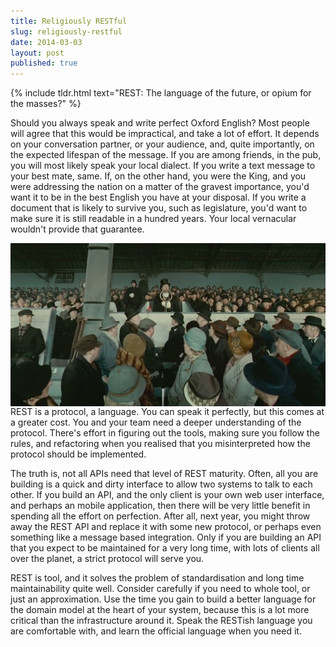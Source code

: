 ```yaml
---
title: Religiously RESTful
slug: religiously-restful
date: 2014-03-03
layout: post
published: true
---
```


{% include tldr.html text="REST: The language of the future, or opium for the masses?" %}


Should you always speak and write perfect Oxford English? Most people will agree that this would be impractical, and take a lot of effort. It depends on your conversation partner, or your audience, and, quite importantly, on the expected lifespan of the message. If you are among friends, in the pub, you will most likely speak your local dialect. If you write a text message to your best mate, same. If, on the other hand, you were the King, and you were addressing the nation on a matter of the gravest importance, you'd want it to be in the best English you have at your disposal. If you write a document that is likely to survive you, such as legislature, you'd want to make sure it is still readable in a hundred years. Your local vernacular wouldn't provide that guarantee.

<img style="float:left;margin-right: 10px" src="/img/posts/2014-03-03-religiously-restful/colin-firth-as-king-george-vi-in-the-king.jpeg" alt="Colin Firth as King George VI">

 REST is a protocol, a language. You can speak it perfectly, but this comes at a greater cost. You and your team need a deeper understanding of the protocol. There's effort in figuring out the tools, making sure you follow the rules, and refactoring when you realised that you misinterpreted how the protocol should be implemented.

 The truth is, not all APIs need that level of REST maturity. Often, all you are building is a quick and dirty interface to allow two systems to talk to each other. If you build an API, and the only client is your own web user interface, and perhaps an mobile application, then there will be very little benefit in spending all the effort on perfection. After all, next year, you might throw away the REST API and replace it with some new protocol, or perhaps even something like a message based integration. Only if you are building an API that you expect to be maintained for a very long time, with lots of clients all over the planet, a strict protocol will serve you.

 REST is tool, and it solves the problem of standardisation and long time maintainability quite well. Consider carefully if you need to whole tool, or just an approximation. Use the time you gain to build a better language for the domain model at the heart of your system, because this is a lot more critical than the infrastructure around it. Speak the RESTish language you are comfortable with, and learn the official language when you need it.